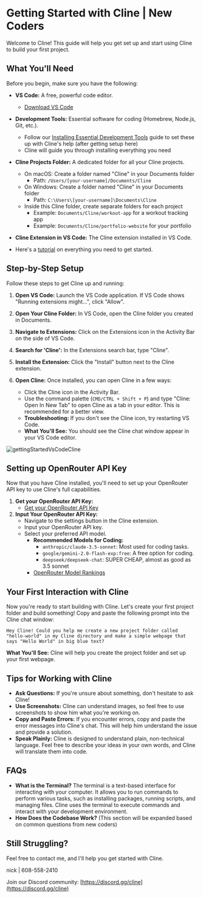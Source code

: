 # Getting Started with Cline | New Coders

Welcome to Cline! This guide will help you get set up and start using Cline to build your first project.

## What You'll Need

Before you begin, make sure you have the following:

-   **VS Code:** A free, powerful code editor.
    -   [Download VS Code](https://code.visualstudio.com/)
-   **Development Tools:** Essential software for coding (Homebrew, Node.js, Git, etc.).
    -   Follow our [Installing Essential Development Tools](installing-dev-essentials.md) guide to set these up with Cline's help (after getting setup here)
    -   Cline will guide you through installing everything you need
-   **Cline Projects Folder:** A dedicated folder for all your Cline projects.
    -   On macOS: Create a folder named "Cline" in your Documents folder
        -   Path: `/Users/[your-username]/Documents/Cline`
    -   On Windows: Create a folder named "Cline" in your Documents folder
        -   Path: `C:\Users\[your-username]\Documents\Cline`
    -   Inside this Cline folder, create separate folders for each project
        -   Example: `Documents/Cline/workout-app` for a workout tracking app
        -   Example: `Documents/Cline/portfolio-website` for your portfolio
-   **Cline Extension in VS Code:** The Cline extension installed in VS Code.

-   Here's a [tutorial](https://www.youtube.com/watch?v=N4td-fKhsOQ) on everything you need to get started.

## Step-by-Step Setup

Follow these steps to get Cline up and running:

1. **Open VS Code:** Launch the VS Code application. If VS Code shows "Running extensions might...", click "Allow".

2. **Open Your Cline Folder:** In VS Code, open the Cline folder you created in Documents.

3. **Navigate to Extensions:** Click on the Extensions icon in the Activity Bar on the side of VS Code.

4. **Search for 'Cline':** In the Extensions search bar, type "Cline".

5. **Install the Extension:** Click the "Install" button next to the Cline extension.

6. **Open Cline:** Once installed, you can open Cline in a few ways:
    - Click the Cline icon in the Activity Bar.
    - Use the command palette (`CMD/CTRL + Shift + P`) and type "Cline: Open In New Tab" to open Cline as a tab in your editor. This is recommended for a better view.
    - **Troubleshooting:** If you don't see the Cline icon, try restarting VS Code.
    - **What You'll See:** You should see the Cline chat window appear in your VS Code editor.

![gettingStartedVsCodeCline](https://github.com/user-attachments/assets/622b4bb7-859b-4c2e-b87b-c12e3eabefb8)

## Setting up OpenRouter API Key

Now that you have Cline installed, you'll need to set up your OpenRouter API key to use Cline's full capabilities.

1.  **Get your OpenRouter API Key:**
    -   [Get your OpenRouter API Key](https://openrouter.ai/)
2.  **Input Your OpenRouter API Key:**
    -   Navigate to the settings button in the Cline extension.
    -   Input your OpenRouter API key.
    -   Select your preferred API model.
        -   **Recommended Models for Coding:**
            -   `anthropic/claude-3.5-sonnet`: Most used for coding tasks.
            -   `google/gemini-2.0-flash-exp:free`: A free option for coding.
            -   `deepseek/deepseek-chat`: SUPER CHEAP, almost as good as 3.5 sonnet
        -   [OpenRouter Model Rankings](https://openrouter.ai/rankings/programming)

## Your First Interaction with Cline

Now you're ready to start building with Cline. Let's create your first project folder and build something! Copy and paste the following prompt into the Cline chat window:

```
Hey Cline! Could you help me create a new project folder called "hello-world" in my Cline directory and make a simple webpage that says "Hello World" in big blue text?
```

**What You'll See:** Cline will help you create the project folder and set up your first webpage.

## Tips for Working with Cline

-   **Ask Questions:** If you're unsure about something, don't hesitate to ask Cline!
-   **Use Screenshots:** Cline can understand images, so feel free to use screenshots to show him what you're working on.
-   **Copy and Paste Errors:** If you encounter errors, copy and paste the error messages into Cline's chat. This will help him understand the issue and provide a solution.
-   **Speak Plainly:** Cline is designed to understand plain, non-technical language. Feel free to describe your ideas in your own words, and Cline will translate them into code.

## FAQs

-   **What is the Terminal?** The terminal is a text-based interface for interacting with your computer. It allows you to run commands to perform various tasks, such as installing packages, running scripts, and managing files. Cline uses the terminal to execute commands and interact with your development environment.
-   **How Does the Codebase Work?** (This section will be expanded based on common questions from new coders)

## Still Struggling?

Feel free to contact me, and I'll help you get started with Cline.

nick | 608-558-2410

Join our Discord community: [https://discord.gg/cline](https://discord.gg/cline)
